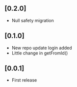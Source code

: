## [0.2.0]

- Null safety migration

## [0.1.0]

- New repo update login added
- Little change in getFromId()

## [0.0.1]

- First release
